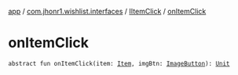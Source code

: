 [app](../../index.md) / [com.jhonr1.wishlist.interfaces](../index.md) / [IItemClick](index.md) / [onItemClick](./on-item-click.md)

# onItemClick

`abstract fun onItemClick(item: `[`Item`](../../com.jhonr1.wishlist.helpers/-item/index.md)`, imgBtn: `[`ImageButton`](https://developer.android.com/reference/android/widget/ImageButton.html)`): `[`Unit`](https://kotlinlang.org/api/latest/jvm/stdlib/kotlin/-unit/index.html)